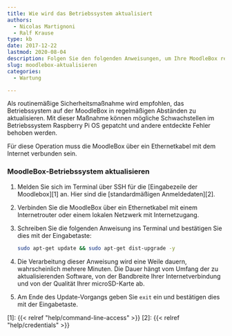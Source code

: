 ```yaml
---
title: Wie wird das Betriebssystem aktualisiert
authors:
  - Nicolas Martignoni
  - Ralf Krause
type: kb
date: 2017-12-22
lastmod: 2020-08-04
description: Folgen Sie den folgenden Anweisungen, um Ihre MoodleBox regelmäßig zu aktualisieren
slug: moodlebox-aktualisieren
categories:
  - Wartung

---
```

Als routinemäßige Sicherheitsmaßnahme wird empfohlen, das Betriebssystem auf der MoodleBox in regelmäßigen Abständen zu aktualisieren. Mit dieser Maßnahme können mögliche Schwachstellen im Betriebssystem Raspberry Pi OS gepatcht und andere entdeckte Fehler behoben werden.

Für diese Operation muss die MoodleBox über ein Ethernetkabel mit dem Internet verbunden sein.

### MoodleBox-Betriebssystem aktualisieren

  1. Melden Sie sich im Terminal über SSH für die [Eingabezeile der Moodlebox][1] an. Hier sind die [standardmäßigen Anmeldedaten][2].
  2. Verbinden Sie die MoodleBox über ein Ethernetkabel mit einem Internetrouter oder einem lokalen Netzwerk mit Internetzugang.
  3. Schreiben Sie die folgenden Anweisung ins Terminal und bestätigen Sie dies mit der Eingabetaste:

      ```bash
      sudo apt-get update && sudo apt-get dist-upgrade -y
      ```

  4. Die Verarbeitung dieser Anweisung wird eine Weile dauern, wahrscheinlich mehrere Minuten. Die Dauer hängt vom Umfang der zu aktualisierenden Software, von der Bandbreite Ihrer Internetverbindung und von der Qualität Ihrer microSD-Karte ab.
  5. Am Ende des Update-Vorgangs geben Sie `exit` ein und bestätigen dies mit der Eingabetaste.

 [1]: {{< relref "help/command-line-access" >}}
 [2]: {{< relref "help/credentials" >}}
